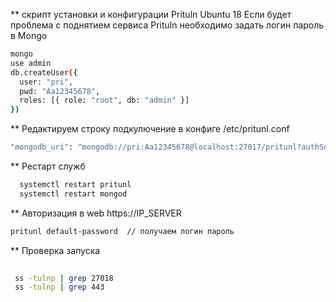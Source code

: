 ** скрипт установки и конфигурации Prituln Ubuntu 18
Если  будет проблема с поднятием сервиса Prituln необходимо задать логин пароль в Mongo
``` bash 
mongo 
use admin
db.createUser({
  user: "pri",
  pwd: "Aa12345678",
  roles: [{ role: "root", db: "admin" }]
})
```
** Редактируем строку подкулючение  в конфиге  /etc/pritunl.conf
``` bash 
"mongodb_uri": "mongodb://pri:Aa12345678@localhost:27017/pritunl?authSource=admin"
```
** Рестарт служб 
```bash  
  systemctl restart pritunl
  systemctl restart mongod
```
** Авторизация в web https://IP_SERVER  

``` bash 
pritunl default-password  // получаем логин пароль

````

** Проверка запуска  
```bash  
 
 ss -tulnp | grep 27018
 ss -tulnp | grep 443

```
